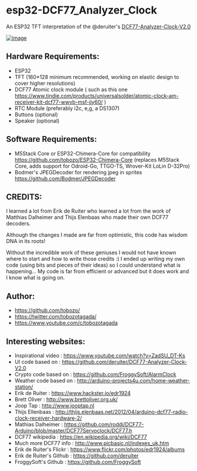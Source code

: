 # esp32-DCF77_Analyzer_Clock
An ESP32 TFT interpretation of the @deruiter's [DCF77-Analyzer-Clock-V2.0](https://github.com/deruiter/DCF77-Analyzer-Clock-V2.0)


[![image](https://raw.githubusercontent.com/tobozo/esp32-DCF77_Analyzer_Clock/master/img/dcf77-demo.gif)](https://twitter.com/TobozoTagada/status/1163339957538344960?s=20)



Hardware Requirements:
----------------------
  - ESP32
  - TFT (160*128 minimum recommended, working on elastic design to cover higher resolutions)
  - DCF77 Atomic clock module ( such as this one https://www.tindie.com/products/universalsolder/atomic-clock-am-receiver-kit-dcf77-wwvb-msf-jjy60/ )
  - RTC Module (preferably i2c, e,g, a DS1307)
  - Buttons (optional)
  - Speaker (optional)

Software Requirements:
----------------------
  - M5Stack Core or ESP32-Chimera-Core for compatibility https://github.com/tobozo/ESP32-Chimera-Core (replaces M5Stack Core, adds support for Odroid-Go, TTGO-TS, Wrover-Kit LoLin D-32Pro)
  - Bodmer's JPEGDecoder for rendering jpeg in sprites https://github.com/Bodmer/JPEGDecoder

CREDITS:
--------
  I learned a lot from Erik de Ruiter who learned a lot from the work of Matthias Dalheimer and Thijs Elenbaas 
  who made their own DCF77 decoders.
  
  Although the changes I made are far from optimistic, this code has wisdom DNA in its roots!
  
  Without the incredible work of these geniuses I would not have known where to start and how to write those credits :)
  I ended up writing my own code (using bits and pieces of their ideas) so I could understand what is happening...
  My code is far from efficient or advanced but it does work and I know what is going on.

Author:
-------
  - https://github.com/tobozo/
  - https://twitter.com/tobozotagada/
  - https://www.youtube.com/c/tobozotagada


Interesting websites:
---------------------
  - Inspirational video     : https://www.youtube.com/watch?v=ZadSU_DT-Ks
  - UI code based on        : https://github.com/deruiter/DCF77-Analyzer-Clock-V2.0
  - Crypto code based on    : https://github.com/FroggySoft/AlarmClock 
  - Weather code based on   : http://arduino-projects4u.com/home-weather-station/
  - Erik de Ruiter          : https://www.hackster.io/edr1924
  - Brett Oliver            : http://www.brettoliver.org.uk/
  - Joop Tap                : http://www.jooptap.nl
  - Thijs Ellenbaas         : http://thijs.elenbaas.net/2012/04/arduino-dcf77-radio-clock-receiver-hardware-2/
  - Mathias Dalheimer       : https://github.com/roddi/DCF77-Arduino/blob/master/DCF77Servoclock/DCF77.h
  - DCF77 wikipedia         : https://en.wikipedia.org/wiki/DCF77
  - Much more DCF77 info    : http://www.picbasic.nl/indexes_uk.htm
  - Erik de Ruiter's Flickr : https://www.flickr.com/photos/edr1924/albums
  - Erik de Ruiter's Github : https://github.com/deruiter
  - FroggySoft's Github     : https://github.com/FroggySoft
  
